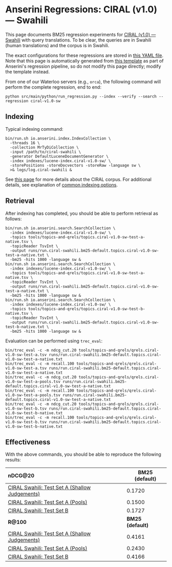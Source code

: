 # Anserini Regressions: CIRAL (v1.0) &mdash; Swahili

This page documents BM25 regression experiments for [CIRAL (v1.0) &mdash; Swahili](https://github.com/ciralproject/ciral) with query translations. To be clear, the queries are in Swahili (human translations) and the corpus is in Swahili.

The exact configurations for these regressions are stored in [this YAML file](../../src/main/resources/regression/ciral-v1.0-sw.yaml).
Note that this page is automatically generated from [this template](../../src/main/resources/docgen/templates/ciral-v1.0-sw.template) as part of Anserini's regression pipeline, so do not modify this page directly; modify the template instead.

From one of our Waterloo servers (e.g., `orca`), the following command will perform the complete regression, end to end:

```
python src/main/python/run_regression.py --index --verify --search --regression ciral-v1.0-sw
```

## Indexing

Typical indexing command:

```
bin/run.sh io.anserini.index.IndexCollection \
  -threads 16 \
  -collection MrTyDiCollection \
  -input /path/to/ciral-swahili \
  -generator DefaultLuceneDocumentGenerator \
  -index indexes/lucene-index.ciral-v1.0-sw/ \
  -storePositions -storeDocvectors -storeRaw -language sw \
  >& logs/log.ciral-swahili &
```

See [this page](https://github.com/ciralproject/ciral) for more details about the CIRAL corpus.
For additional details, see explanation of [common indexing options](../../docs/common-indexing-options.md).

## Retrieval

After indexing has completed, you should be able to perform retrieval as follows:

```
bin/run.sh io.anserini.search.SearchCollection \
  -index indexes/lucene-index.ciral-v1.0-sw/ \
  -topics tools/topics-and-qrels/topics.ciral-v1.0-sw-test-a-native.tsv \
  -topicReader TsvInt \
  -output runs/run.ciral-swahili.bm25-default.topics.ciral-v1.0-sw-test-a-native.txt \
  -bm25 -hits 1000 -language sw &
bin/run.sh io.anserini.search.SearchCollection \
  -index indexes/lucene-index.ciral-v1.0-sw/ \
  -topics tools/topics-and-qrels/topics.ciral-v1.0-sw-test-a-native.tsv \
  -topicReader TsvInt \
  -output runs/run.ciral-swahili.bm25-default.topics.ciral-v1.0-sw-test-a-native.txt \
  -bm25 -hits 1000 -language sw &
bin/run.sh io.anserini.search.SearchCollection \
  -index indexes/lucene-index.ciral-v1.0-sw/ \
  -topics tools/topics-and-qrels/topics.ciral-v1.0-sw-test-b-native.tsv \
  -topicReader TsvInt \
  -output runs/run.ciral-swahili.bm25-default.topics.ciral-v1.0-sw-test-b-native.txt \
  -bm25 -hits 1000 -language sw &
```

Evaluation can be performed using `trec_eval`:

```
bin/trec_eval -c -m ndcg_cut.20 tools/topics-and-qrels/qrels.ciral-v1.0-sw-test-a.tsv runs/run.ciral-swahili.bm25-default.topics.ciral-v1.0-sw-test-a-native.txt
bin/trec_eval -c -m recall.100 tools/topics-and-qrels/qrels.ciral-v1.0-sw-test-a.tsv runs/run.ciral-swahili.bm25-default.topics.ciral-v1.0-sw-test-a-native.txt
bin/trec_eval -c -m ndcg_cut.20 tools/topics-and-qrels/qrels.ciral-v1.0-sw-test-a-pools.tsv runs/run.ciral-swahili.bm25-default.topics.ciral-v1.0-sw-test-a-native.txt
bin/trec_eval -c -m recall.100 tools/topics-and-qrels/qrels.ciral-v1.0-sw-test-a-pools.tsv runs/run.ciral-swahili.bm25-default.topics.ciral-v1.0-sw-test-a-native.txt
bin/trec_eval -c -m ndcg_cut.20 tools/topics-and-qrels/qrels.ciral-v1.0-sw-test-b.tsv runs/run.ciral-swahili.bm25-default.topics.ciral-v1.0-sw-test-b-native.txt
bin/trec_eval -c -m recall.100 tools/topics-and-qrels/qrels.ciral-v1.0-sw-test-b.tsv runs/run.ciral-swahili.bm25-default.topics.ciral-v1.0-sw-test-b-native.txt
```

## Effectiveness

With the above commands, you should be able to reproduce the following results:

| **nDCG@20**                                                                                                  | **BM25 (default)**|
|:-------------------------------------------------------------------------------------------------------------|-------------------|
| [CIRAL Swahili: Test Set A (Shallow Judgements)](https://huggingface.co/datasets/CIRAL/ciral)                | 0.1720            |
| [CIRAL Swahili: Test Set A (Pools)](https://huggingface.co/datasets/CIRAL/ciral)                             | 0.1500            |
| [CIRAL Swahili: Test Set B](https://huggingface.co/datasets/CIRAL/ciral)                                     | 0.1727            |
| **R@100**                                                                                                    | **BM25 (default)**|
| [CIRAL Swahili: Test Set A (Shallow Judgements)](https://huggingface.co/datasets/CIRAL/ciral)                | 0.4161            |
| [CIRAL Swahili: Test Set A (Pools)](https://huggingface.co/datasets/CIRAL/ciral)                             | 0.2430            |
| [CIRAL Swahili: Test Set B](https://huggingface.co/datasets/CIRAL/ciral)                                     | 0.4166            |
